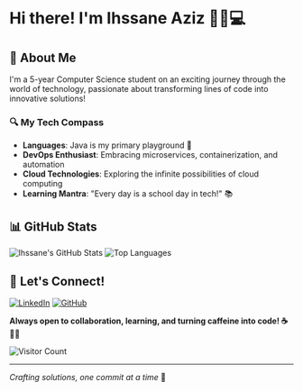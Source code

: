 # Hi there! I'm Ihssane Aziz 👋🏽💻



## 🚀 About Me

I'm a 5-year Computer Science student on an exciting journey through the world of technology, passionate about transforming lines of code into innovative solutions! 

### 🔍 My Tech Compass
- **Languages**: Java is my primary playground 🍵
- **DevOps Enthusiast**: Embracing microservices, containerization, and automation
- **Cloud Technologies**: Exploring the infinite possibilities of cloud computing
- **Learning Mantra**: "Every day is a school day in tech!" 📚



## 📊 GitHub Stats
![Ihssane's GitHub Stats](https://github-readme-stats.vercel.app/api?username=ihssaane&show_icons=true&theme=radical)
![Top Languages](https://github-readme-stats.vercel.app/api/top-langs/?username=ihssaane&layout=compact&theme=radical)

## 🤝 Let's Connect!

[![LinkedIn](https://img.shields.io/badge/LinkedIn-0077B5?style=for-the-badge&logo=linkedin&logoColor=white)](https://www.linkedin.com/in/ihssane-aziz-278326286/)
[![GitHub](https://img.shields.io/badge/GitHub-100000?style=for-the-badge&logo=github&logoColor=white)](https://github.com/ihssaane)

**Always open to collaboration, learning, and turning caffeine into code! ☕️👩‍💻**

![Visitor Count](https://komarev.com/ghpvc/?username=ihssaane&color=blueviolet)

---
*Crafting solutions, one commit at a time* 🚀
